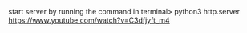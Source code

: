 start server by running the command in terminal> python3 http.server
https://www.youtube.com/watch?v=C3dfjyft_m4